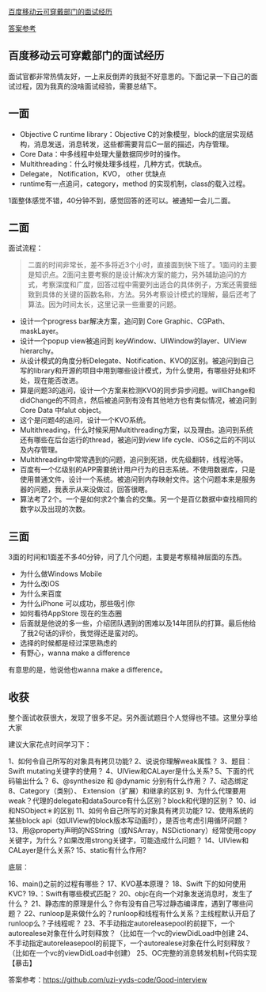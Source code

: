 

[百度移动云可穿戴部门的面试经历](https://mp.weixin.qq.com/s/qFIMY5TOnPBgUOJ__oXcyQ)

[答案参考](https://github.com/uzi-yyds-code/Good-interview)





##  百度移动云可穿戴部门的面试经历

面试官都非常热情友好，一上来反倒弄的我挺不好意思的。下面记录一下自己的面试过程，因为我真的没啥面试经验，需要总结下。

##  一面

- Objective C runtime library：Objective C的对象模型，block的底层实现结构，消息发送，消息转发，这些都需要背后C一层的描述，内存管理。
- Core Data：中多线程中处理大量数据同步时的操作。
- Multithreading：什么时候处理多线程，几种方式，优缺点。
- Delegate， Notification，KVO， other 优缺点
- runtime有一点追问，category，method 的实现机制，class的载入过程。

1面整体感觉不错，40分钟不到，感觉回答的还可以。被通知一会儿二面。

##  二面

面试流程：

> 二面的时间非常长，差不多将近3个小时，直接面到快下班了。1面问的主要是知识点。2面问主要考察的是设计解决方案的能力，另外辅助追问的方式，考察深度和广度，回答过程中需要列出适合的具体例子，方案还需要细致到具体的关键的函数名称，方法。另外考察设计模式的理解，最后还考了算法。因为时间太长，这里记录一些重要的问题。

- 设计一个progress bar解决方案，追问到 Core Graphic、CGPath、maskLayer。
- 设计一个popup view被追问到 keyWindow、UIWindow的layer、UIView hierarchy。
- 从设计模式的角度分析Delegate、Notification、KVO的区别。被追问到自己写的library和开源的项目中用到哪些设计模式，为什么使用，有哪些好处和坏处，现在能否改进。
- 算是问题3的追问，设计一个方案来检测KVO的同步异步问题。willChange和 didChange的不同点，然后被追问到有没有其他地方也有类似情况，被追问到Core Data 中falut object。
- 这个是问题4的追问，设计一个KVO系统。
- Multithreading，什么时候采用Multithreading方案，以及理由。追问到系统还有哪些在后台运行的thread，被追问到view life cycle、iOS6之后的不同以及内存管理。
- Multithreading中常常遇到的问题，追问到死锁，优先级翻转，线程池等。
- 百度有一个亿级别的APP需要统计用户行为的日志系统。不使用数据库，只是使用普通文件，设计一个系统。被追问到内存映射文件。这个问题本来是服务器的问题，我表示从来没做过，回答很瞎。
- 算法考了2个。一个是如何求2个集合的交集。另一个是百亿数据中查找相同的数字以及出现的次数。

##  三面

3面的时间和1面差不多40分钟，问了几个问题，主要是考察精神层面的东西。

- 为什么做Windows Mobile
- 为什么改iOS
- 为什么来百度
- 为什么iPhone 可以成功，那些吸引你
- 如何看待AppStore 现在的生态圈
- 后面就是他说的多一些，介绍团队遇到的困难以及14年团队的打算。最后他给了我2句话的评价，我觉得还是蛮对的。
- 选择的时候都是经过深思熟虑的
- 有野心，wanna make a difference

有意思的是，他说他也wanna make a difference。

##  收获

整个面试收获很大，发现了很多不足。另外面试题目个人觉得也不错。这里分享给大家

建议大家花点时间学习下：

1、如何令自己所写的对象具有拷贝功能?
2、说说你理解weak属性？
3、题目：Swift mutating关键字的使用？
4、UIView和CALayer是什么关系?
5、下面的代码输出什么？
6、@synthesize 和 @dynamic 分别有什么作用？
7、动态绑定
8、Category（类别）、 Extension（扩展）和继承的区别
9、为什么代理要用weak？代理的delegate和dataSource有什么区别？block和代理的区别？
10、id和NSObject＊的区别
11、如何令自己所写的对象具有拷贝功能?
12、使用系统的某些block api（如UIView的block版本写动画时），是否也考虑引用循环问题？
13、用@property声明的NSString（或NSArray，NSDictionary）经常使用copy关键字，为什么？如果改用strong关键字，可能造成什么问题？
14、UIView和 CALayer是什么关系?
15、static有什么作用?

底层：

16、main()之前的过程有哪些？
17、KVO基本原理？
18、Swift 下的如何使用 KVC?
19、：Swift有哪些模式匹配？
20、objc在向一个对象发送消息时，发生了什么？
21、静态库的原理是什么？你有没有自己写过静态编译库，遇到了哪些问题？
22、runloop是来做什么的？runloop和线程有什么关系？主线程默认开启了runloop么？子线程呢？
23、不手动指定autoreleasepool的前提下，一个autorealese对象在什么时刻释放？（比如在一个vc的viewDidLoad中创建
24、不手动指定autoreleasepool的前提下，一个autorealese对象在什么时刻释放？（比如在一个vc的viewDidLoad中创建）
25、OC完整的消息转发机制+代码实现【暴击】

答案参考：https://github.com/uzi-yyds-code/Good-interview

